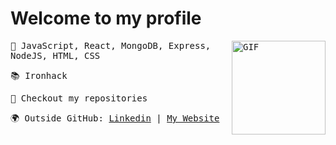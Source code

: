 # Welcome to my profile
<samp>
<img align="right" alt="GIF" height="150px" src="https://raw.githubusercontent.com/coderjojo/coderjojo/master/img/github.gif" />

<p>🚀  JavaScript, React, MongoDB, Express, NodeJS, HTML, CSS</p>
<p>📚  Ironhack</p>
<p>👀  Checkout my repositories</p>
<p>🌍  Outside GitHub: <a href="https://linkedin.com/in/inesdepalmamasaveu/">Linkedin</a> | <a href="#">My Website</a></p>
